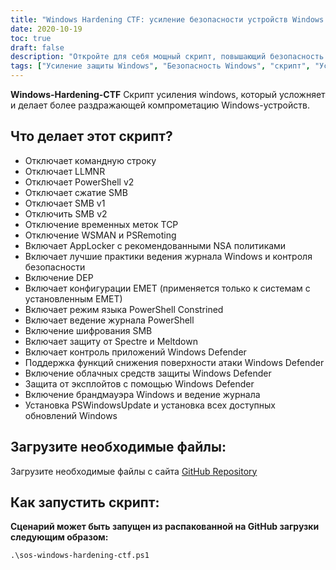 ```yaml
---
title: "Windows Hardening CTF: усиление безопасности устройств Windows для участия в соревнованиях Capture the Flag"
date: 2020-10-19
toc: true
draft: false
description: "Откройте для себя мощный скрипт, повышающий безопасность Windows за счет применения различных мер защиты от компрометации."
tags: ["Усиление защиты Windows", "Безопасность Windows", "скрипт", "Устройство Windows", "командная строка", "LLMNR", "PowerShell", "SMB", "Временные метки TCP", "AppLocker", "Журналирование в Windows", "DEP", "Конфигурации EMET", "Режим ограниченного языка PowerShell", "Шифрование SMB", "Меры по защите от Spectre и Meltdown", "Защитник Windows", "Брандмауэр Windows", "PSWindowsUpdate", "Обновления Windows", "сценарий упрочнения", "Рекомендуемые политики АНБ", "Ведение журналов Windows и контроль безопасности", "Контроль приложений Windows Defender", "Функции уменьшения поверхности атак Windows Defender", "Облачные средства защиты Windows Defender", "Защита от эксплойтов в Windows Defender", "Установка PSWindowsUpdate", "Повышение уровня безопасности устройств Windows", "Меры по усилению защиты Windows", "укрепление безопасности Windows"]
---
```


**Windows-Hardening-CTF**
Скрипт усиления windows, который усложняет и делает более раздражающей компрометацию Windows-устройств.

## Что делает этот скрипт?
- Отключает командную строку
- Отключает LLMNR
- Отключает PowerShell v2
- Отключает сжатие SMB
- Отключает SMB v1
- Отключить SMB v2
- Отключение временных меток TCP
- Отключение WSMAN и PSRemoting
- Включает AppLocker с рекомендованными NSA политиками
- Включает лучшие практики ведения журнала Windows и контроля безопасности
- Включение DEP
- Включает конфигурации EMET (применяется только к системам с установленным EMET)
- Включает режим языка PowerShell Constrined
- Включает ведение журнала PowerShell
- Включение шифрования SMB
- Включает защиту от Spectre и Meltdown
- Включает контроль приложений Windows Defender
- Поддержка функций снижения поверхности атаки Windows Defender
- Включение облачных средств защиты Windows Defender
- Защита от эксплойтов с помощью Windows Defender
- Включение брандмауэра Windows и ведение журнала
- Установка PSWindowsUpdate и установка всех доступных обновлений Windows

## Загрузите необходимые файлы:

Загрузите необходимые файлы с сайта [GitHub Repository](https://github.com/simeononsecurity/Windows-Hardening-CTF)

## Как запустить скрипт:

**Сценарий может быть запущен из распакованной на GitHub загрузки следующим образом:**
```
.\sos-windows-hardening-ctf.ps1
```
